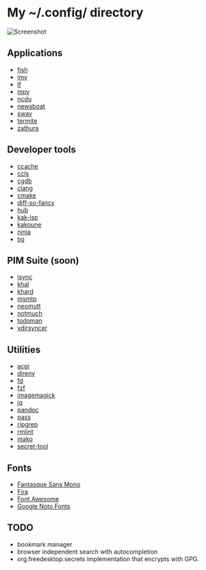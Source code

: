 My ~/.config/ directory
=======================

![Screenshot](https://raw.githubusercontent.com/purpleKarrot/dotfiles/master/screenshot.png)

## Applications

* [fish](https://fishshell.com/)
* [imv](http://github.com/eXeC64/imv/)
* [lf](https://godoc.org/github.com/gokcehan/lf)
* [mpv](https://mpv.io/)
* [ncdu](https://dev.yorhel.nl/ncdu)
* [newsboat](https://newsboat.org/)
* [sway](https://swaywm.org/)
* [termite](https://github.com/thestinger/termite/)
* [zathura](https://pwmt.org/projects/zathura/)

## Developer tools

* [ccache](https://ccache.samba.org/)
* [ccls](https://github.com/MaskRay/ccls)
* [cgdb](https://cgdb.github.io/)
* [clang](https://clang.llvm.org/)
* [cmake](https://cmake.org/)
* [diff-so-fancy](https://github.com/so-fancy/diff-so-fancy)
* [hub](https://hub.github.com/)
* [kak-lsp](https://github.com/ul/kak-lsp)
* [kakoune](http://kakoune.org/)
* [ninja](https://ninja-build.org/)
* [tig](http://jonas.nitro.dk/tig/)

## PIM Suite (soon)

* [isync](http://isync.sourceforge.net)
* [khal](http://lostpackets.de/khal/)
* [khard](https://github.com/scheibler/khard)
* [msmtp](http://msmtp.sourceforge.net/)
* [neomutt](http://www.neomutt.org/)
* [notmuch](http://notmuchmail.org/)
* [todoman](https://todoman.rtfd.org/)
* [vdirsyncer](https://vdirsyncer.rtfd.org/)

## Utilities

* [acpi](https://acpiclient.sourceforge.io/)
* [direnv](https://direnv.net/)
* [fd](https://github.com/sharkdp/fd)
* [fzf](https://github.com/junegunn/fzf)
* [imagemagick](https://www.imagemagick.org/)
* [jq](https://stedolan.github.io/jq/)
* [pandoc](https://pandoc.org/)
* [pass](https://www.passwordstore.org/)
* [ripgrep](https://github.com/BurntSushi/ripgrep)
* [rmlint](https://rmlint.rtfd.org/)
* [mako](https://wayland.emersion.fr/mako/)
* [secret-tool](https://wiki.gnome.org/Projects/Libsecret)

## Fonts

* [Fantasque Sans Mono](https://github.com/belluzj/fantasque-sans/)
* [Fira](http://mozilla.github.io/Fira/)
* [Font Awesome](https://fontawesome.com/)
* [Google Noto Fonts](https://www.google.com/get/noto/)

## TODO

* bookmark manager
* browser independent search with autocompletion
* org.freedesktop.secrets implementation that encrypts with GPG.
